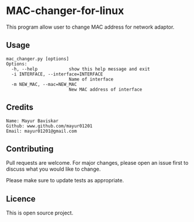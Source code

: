 # MAC-changer-for-linux

This program allow user to change MAC address for network adaptor.


## Usage

```
mac_changer.py [options]
Options:
  -h, --help            show this help message and exit
  -i INTERFACE, --interface=INTERFACE
                        Name of interface
  -m NEW_MAC, --mac=NEW_MAC
                        New MAC address of interface
```
## Credits
```
Name: Mayur Baviskar
Github: www.github.com/mayur01201
Email: mayur01201@gmail.com
```

## Contributing
Pull requests are welcome. For major changes, please open an issue first to discuss what you would like to change.

Please make sure to update tests as appropriate.

## Licence
This is open source project.
